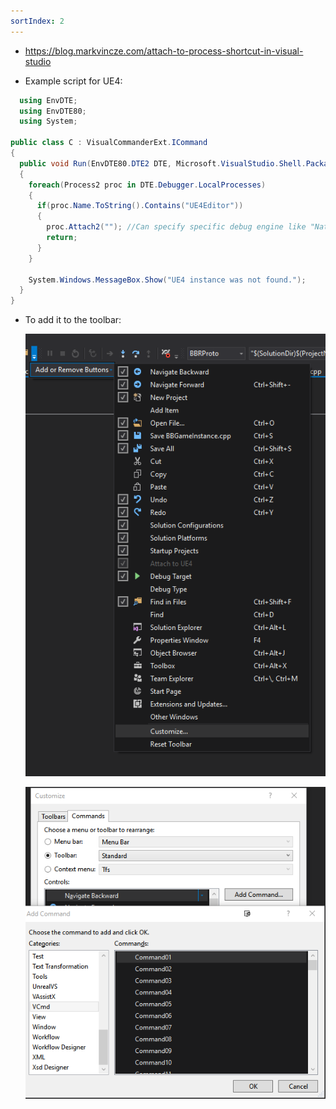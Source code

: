 ```yaml
---
sortIndex: 2
---
```


- <https://blog.markvincze.com/attach-to-process-shortcut-in-visual-studio>

- Example script for UE4:

```csharp
  using EnvDTE;
  using EnvDTE80;
  using System;

public class C : VisualCommanderExt.ICommand
{
  public void Run(EnvDTE80.DTE2 DTE, Microsoft.VisualStudio.Shell.Package package)
  {
    foreach(Process2 proc in DTE.Debugger.LocalProcesses)
    {
      if(proc.Name.ToString().Contains("UE4Editor"))
      {
        proc.Attach2(""); //Can specify specific debug engine like "Native" "Managed"
        return;
      }
    }

    System.Windows.MessageBox.Show("UE4 instance was not found.");
  }
}
```

- To add it to the toolbar:

  ![GeneralDebugging_Addingbutton](../assets/GeneralDebugging_Addingbutton.png)

  ![GeneralDebugging_Addingbutton2](../assets/GeneralDebugging_Addingbutton2.png)
